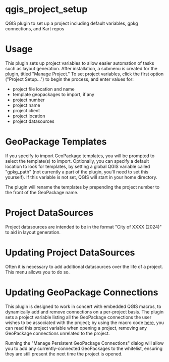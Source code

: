 # qgis_project_setup

QGIS plugin to set up a project including default variables, gpkg connections, and Kart repos

# Usage

This plugin sets up project variables to allow easier automation of tasks such as layout generation.
After installation, a submenu is created for the plugin, titled "Manage Project." To set project variables,
click the first option ("Project Setup...") to begin the process, and enter values for:

- project file location and name
- template geopackages to import, if any
- project number
- project name
- project client
- project location
- project datasources

# GeoPackage Templates

If you specify to import GeoPackage templates, you will be prompted to select the template(s) to import.
Optionally, you can specify a default location to look for templates, by setting a global QGIS variable 
called "gpkg_path" (not currently a part of the plugin, you'll need to set this yourself). If this variable
is not set, QGIS will start in your home directory.<br>

The plugin will rename the templates by prepending the project number to the front of the GeoPackage name.

# Project DataSources

Project datasources are intended to be in the format "City of XXXX (2024)" to aid in layout generation.

# Updating Project DataSources

Often it is necessary to add additional datasources over the life of a project. This menu allows you to do so.

# Updating GeoPackage Connections

This plugin is designed to work in concert with embedded QGIS macros, to dynamically add and remove connections
on a per-project basis. The plugin sets a project variable listing all the GeoPackage connections the user wishes
to be associated with the project; by using the macro code [here](https://github.com/millsapjohn/qgis_macros), you
can read this project variable when opening a project, removing any GeoPackage connections unrelated to the project.<br>

Running the "Manage Persistent GeoPackage Connections" dialog will allow you to add any currently-connected GeoPackages 
to the whitelist, ensuring they are still present the next time the project is opened.
